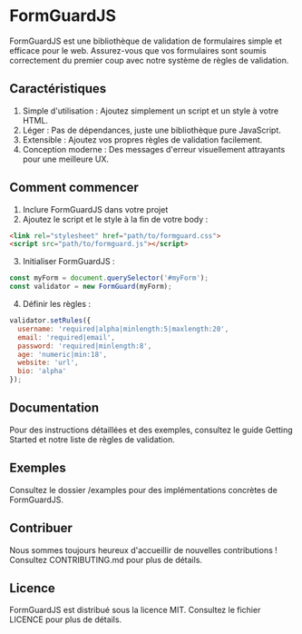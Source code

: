 # FormGuardJS
FormGuardJS est une bibliothèque de validation de formulaires simple et efficace pour le web. Assurez-vous que vos formulaires sont soumis correctement du premier coup avec notre système de règles de validation.

## Caractéristiques
1. Simple d'utilisation : Ajoutez simplement un script et un style à votre HTML.
2. Léger : Pas de dépendances, juste une bibliothèque pure JavaScript.
3. Extensible : Ajoutez vos propres règles de validation facilement.
4. Conception moderne : Des messages d'erreur visuellement attrayants pour une meilleure UX.

## Comment commencer
1. Inclure FormGuardJS dans votre projet
2. Ajoutez le script et le style à la fin de votre body :
```html
<link rel="stylesheet" href="path/to/formguard.css">
<script src="path/to/formguard.js"></script>
```
3. Initialiser FormGuardJS :
```javascript
const myForm = document.querySelector('#myForm');
const validator = new FormGuard(myForm);
```
4. Définir les règles :
```javascript
validator.setRules({
  username: 'required|alpha|minlength:5|maxlength:20',
  email: 'required|email',
  password: 'required|minlength:8',
  age: 'numeric|min:18',
  website: 'url',
  bio: 'alpha'
});
```

## Documentation
Pour des instructions détaillées et des exemples, consultez le guide Getting Started et notre liste de règles de validation.

## Exemples
Consultez le dossier /examples pour des implémentations concrètes de FormGuardJS.

## Contribuer
Nous sommes toujours heureux d'accueillir de nouvelles contributions ! Consultez CONTRIBUTING.md pour plus de détails.

## Licence
FormGuardJS est distribué sous la licence MIT. Consultez le fichier LICENCE pour plus de détails.

